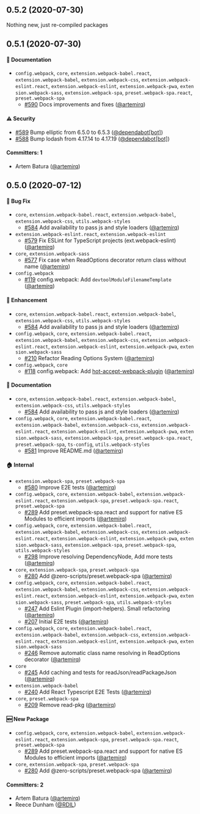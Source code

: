 ## 0.5.2 (2020-07-30)

Nothing new, just re-compiled packages

## 0.5.1 (2020-07-30)

#### :memo: Documentation

- `config.webpack`, `core`, `extension.webpack-babel.react`, `extension.webpack-babel`, `extension.webpack-css`, `extension.webpack-eslint.react`, `extension.webpack-eslint`, `extension.webpack-pwa`, `exten sion.webpack-sass`, `extension.webpack-spa`, `preset.webpack-spa.react`, `preset.webpack-spa`
  - [#590](https://github.com/artemirq/zero-scriptsjs/pull/590) Docs improvements and fixes ([@artemirq](https://github.com/artemirq))

#### :warning: Security

- [#589](https://github.com/artemirq/zero-scriptsjs/pull/589) Bump elliptic from 6.5.0 to 6.5.3 ([@dependabot[bot]](https://github.com/apps/dependabot))
- [#588](https://github.com/artemirq/zero-scriptsjs/pull/588) Bump lodash from 4.17.14 to 4.17.19 ([@dependabot[bot]](https://github.com/apps/dependabot))

#### Committers: 1

- Artem Batura ([@artemirq](https://github.com/artemirq))

## 0.5.0 (2020-07-12)

#### :bug: Bug Fix

- `core`, `extension.webpack-babel.react`, `extension.webpack-babel`, `extension.webpack-css`, `utils.webpack-styles`
  - [#584](https://github.com/artemirq/zero-scriptsjs/pull/584) Add availability to pass js and style loaders ([@artemirq](https://github.com/artemirq))
- `extension.webpack-eslint.react`, `extension.webpack-eslint`
  - [#579](https://github.com/artemirq/zero-scriptsjs/pull/579) Fix ESLint for TypeScript projects (ext.webpack-eslint) ([@artemirq](https://github.com/artemirq))
- `core`, `extension.webpack-sass`
  - [#577](https://github.com/artemirq/zero-scriptsjs/pull/577) Fix case when ReadOptions decorator return class without name ([@artemirq](https://github.com/artemirq))
- `config.webpack`
  - [#119](https://github.com/artemirq/zero-scriptsjs/pull/119) config.webpack: Add `devtoolModuleFilenameTemplate` ([@artemirq](https://github.com/artemirq))

#### :nail_care: Enhancement

- `core`, `extension.webpack-babel.react`, `extension.webpack-babel`, `extension.webpack-css`, `utils.webpack-styles`
  - [#584](https://github.com/artemirq/zero-scriptsjs/pull/584) Add availability to pass js and style loaders ([@artemirq](https://github.com/artemirq))
- `config.webpack`, `core`, `extension.webpack-babel.react`, `extension.webpack-babel`, `extension.webpack-css`, `extension.webpack-eslint.react`, `extension.webpack-eslint`, `extension.webpack-pwa`, `exten sion.webpack-sass`
  - [#210](https://github.com/artemirq/zero-scriptsjs/pull/210) Refactor Reading Options System ([@artemirq](https://github.com/artemirq))
- `config.webpack`, `core`
  - [#118](https://github.com/artemirq/zero-scriptsjs/pull/118) config.webpack: Add [hot-accept-webpack-plugin](https://github.com/artemirq/hot-accept-webpack-plugin) ([@artemirq](https://github.com/artemirq))

#### :memo: Documentation

- `core`, `extension.webpack-babel.react`, `extension.webpack-babel`, `extension.webpack-css`, `utils.webpack-styles`
  - [#584](https://github.com/artemirq/zero-scriptsjs/pull/584) Add availability to pass js and style loaders ([@artemirq](https://github.com/artemirq))
- `config.webpack`, `core`, `extension.webpack-babel.react`, `extension.webpack-babel`, `extension.webpack-css`, `extension.webpack-eslint.react`, `extension.webpack-eslint`, `extension.webpack-pwa`, `exten sion.webpack-sass`, `extension.webpack-spa`, `preset.webpack-spa.react`, `preset.webpack-spa`, `ts-config`, `utils.webpack-styles`
  - [#581](https://github.com/artemirq/zero-scriptsjs/pull/581) Improve README.md ([@artemirq](https://github.com/artemirq))

#### :house: Internal

- `extension.webpack-spa`, `preset.webpack-spa`
  - [#580](https://github.com/artemirq/zero-scriptsjs/pull/580) Improve E2E tests ([@artemirq](https://github.com/artemirq))
- `config.webpack`, `core`, `extension.webpack-babel`, `extension.webpack-eslint.react`, `extension.webpack-spa`, `preset.webpack-spa.react`, `preset.webpack-spa`
  - [#289](https://github.com/artemirq/zero-scriptsjs/pull/289) Add preset.webpack-spa.react and support for native ES Modules to efficient imports ([@artemirq](https://github.com/artemirq))
- `config.webpack`, `core`, `extension.webpack-babel.react`, `extension.webpack-babel`, `extension.webpack-css`, `extension.webpack-eslint.react`, `extension.webpack-eslint`, `extension.webpack-pwa`, `exten sion.webpack-sass`, `extension.webpack-spa`, `preset.webpack-spa`, `utils.webpack-styles`
  - [#298](https://github.com/artemirq/zero-scriptsjs/pull/298) Improve resolving DependencyNode, Add more tests ([@artemirq](https://github.com/artemirq))
- `core`, `extension.webpack-spa`, `preset.webpack-spa`
  - [#280](https://github.com/artemirq/zero-scriptsjs/pull/280) Add @zero-scripts/preset.webpack-spa ([@artemirq](https://github.com/artemirq))
- `config.webpack`, `core`, `extension.webpack-babel.react`, `extension.webpack-babel`, `extension.webpack-css`, `extension.webpack-eslint.react`, `extension.webpack-eslint`, `extension.webpack-pwa`, `exten sion.webpack-sass`, `preset.webpack-spa`, `utils.webpack-styles`
  - [#247](https://github.com/artemirq/zero-scriptsjs/pull/247) Add Eslint Plugin (import-helpers). Small refactoring ([@artemirq](https://github.com/artemirq))
  - [#207](https://github.com/artemirq/zero-scriptsjs/pull/207) Initial E2E tests ([@artemirq](https://github.com/artemirq))
- `config.webpack`, `core`, `extension.webpack-babel.react`, `extension.webpack-babel`, `extension.webpack-css`, `extension.webpack-eslint.react`, `extension.webpack-eslint`, `extension.webpack-pwa`, `exten sion.webpack-sass`
  - [#246](https://github.com/artemirq/zero-scriptsjs/pull/246) Remove automatic class name resolving in ReadOptions decorator ([@artemirq](https://github.com/artemirq))
- `core`
  - [#245](https://github.com/artemirq/zero-scriptsjs/pull/245) Add caching and tests for readJson/readPackageJson ([@artemirq](https://github.com/artemirq))
- `extension.webpack-babel`
  - [#240](https://github.com/artemirq/zero-scriptsjs/pull/240) Add React Typescript E2E Tests ([@artemirq](https://github.com/artemirq))
- `core`, `preset.webpack-spa`
  - [#209](https://github.com/artemirq/zero-scriptsjs/pull/209) Remove read-pkg ([@artemirq](https://github.com/artemirq))

#### :new: New Package

- `config.webpack`, `core`, `extension.webpack-babel`, `extension.webpack-eslint.react`, `extension.webpack-spa`, `preset.webpack-spa.react`, `preset.webpack-spa`
  - [#289](https://github.com/artemirq/zero-scriptsjs/pull/289) Add preset.webpack-spa.react and support for native ES Modules to efficient imports ([@artemirq](https://github.com/artemirq))
- `core`, `extension.webpack-spa`, `preset.webpack-spa`
  - [#280](https://github.com/artemirq/zero-scriptsjs/pull/280) Add @zero-scripts/preset.webpack-spa ([@artemirq](https://github.com/artemirq))

#### Committers: 2

- Artem Batura ([@artemirq](https://github.com/artemirq))
- Reece Dunham ([@RDIL](https://github.com/RDIL))
